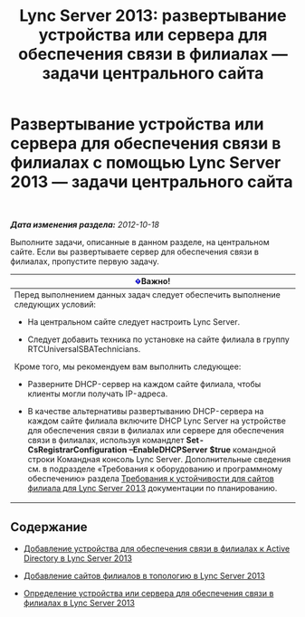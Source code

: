 ﻿---
title: 'Lync Server 2013: развертывание устройства или сервера для обеспечения связи в филиалах — задачи центрального сайта'
TOCTitle: Развертывание устройства или сервера для обеспечения связи в филиалах — задачи центрального сайта
ms:assetid: 0f631a36-fc2e-41cd-8a0d-f27e84f4a89e
ms:mtpsurl: https://technet.microsoft.com/ru-ru/library/Gg398189(v=OCS.15)
ms:contentKeyID: 49308955
ms.date: 05/19/2016
mtps_version: v=OCS.15
ms.translationtype: HT
---

# Развертывание устройства или сервера для обеспечения связи в филиалах с помощью Lync Server 2013 — задачи центрального сайта

 

_**Дата изменения раздела:** 2012-10-18_

Выполните задачи, описанные в данном разделе, на центральном сайте. Если вы развертываете сервер для обеспечения связи в филиалах, пропустите первую задачу.

<table>
<colgroup>
<col style="width: 100%" />
</colgroup>
<thead>
<tr class="header">
<th><img src="images/JJ618369.important(OCS.15).gif" title="important" alt="important" />Важно!</th>
</tr>
</thead>
<tbody>
<tr class="odd">
<td>Перед выполнением данных задач следует обеспечить выполнение следующих условий:
<ul>
<li><p>На центральном сайте следует настроить Lync Server.</p></li>
<li><p>Следует добавить техника по установке на сайте филиала в группу RTCUniversalSBATechnicians.</p></li>
</ul>
Кроме того, мы рекомендуем вам выполнить следующее:
<ul>
<li><p>Разверните DHCP-сервер на каждом сайте филиала, чтобы клиенты могли получать IP-адреса.</p></li>
<li><p>В качестве альтернативы развертыванию DHCP-сервера на каждом сайте филиала включите DHCP Lync Server на устройстве для обеспечения связи в филиалах или сервере для обеспечения связи в филиалах, используя командлет <strong>Set-CsRegistrarConfiguration –EnableDHCPServer $true</strong> командной строки Командная консоль Lync Server. Дополнительные сведения см. в подразделе «Требования к оборудованию и программному обеспечению» раздела <a href="lync-server-2013-branch-site-resiliency-requirements.md">Требования к устойчивости для сайтов филиала для Lync Server 2013</a> документации по планированию.</p></li>
</ul></td>
</tr>
</tbody>
</table>


## Содержание

  - [Добавление устройства для обеспечения связи в филиалах к Active Directory в Lync Server 2013](lync-server-2013-add-a-survivable-branch-appliance-to-active-directory.md)

  - [Добавление сайтов филиалов в топологию в Lync Server 2013](lync-server-2013-add-branch-sites-to-your-topology.md)

  - [Определение устройства или сервера для обеспечения связи в филиалах в Lync Server 2013](lync-server-2013-define-a-survivable-branch-appliance-or-server.md)


